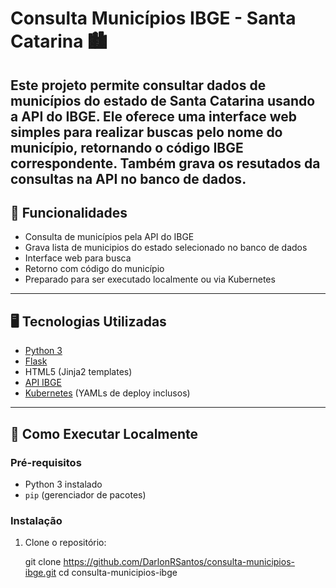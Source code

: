 # Consulta Municípios IBGE - Santa Catarina 🏙️

Este projeto permite consultar dados de municípios do estado de Santa Catarina usando a API do IBGE. Ele oferece uma interface web simples para realizar buscas pelo nome do município, retornando o código IBGE correspondente. Também grava os resutados da consultas na API no banco de dados.
---

## 📌 Funcionalidades

- Consulta de municípios pela API do IBGE
- Grava lista de municipios do estado selecionado no banco de dados
- Interface web para busca
- Retorno com código do município
- Preparado para ser executado localmente ou via Kubernetes

---

## 🖥️ Tecnologias Utilizadas

- [Python 3](https://www.python.org/)
- [Flask](https://flask.palletsprojects.com/)
- HTML5 (Jinja2 templates)
- [API IBGE](https://servicodados.ibge.gov.br/)
- [Kubernetes](https://kubernetes.io/) (YAMLs de deploy inclusos)

---

## 🚀 Como Executar Localmente

### Pré-requisitos

- Python 3 instalado
- `pip` (gerenciador de pacotes)

### Instalação

1. Clone o repositório:

   git clone https://github.com/DarlonRSantos/consulta-municipios-ibge.git
   cd consulta-municipios-ibge